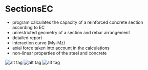 # SectionsEC
- program calculates the capacity of a reinforced concrete section according to EC
- unrestricted geometry of a section and rebar arrangement
- detailed report
- interaction curve (My-Mz)
- axial force taken into account in the calculations
- non-linear properties of the steel and concrete

![alt tag](https://cloud.githubusercontent.com/assets/16364170/15120279/44ebb052-1615-11e6-8752-5f7159638f98.PNG)
![alt tag](https://cloud.githubusercontent.com/assets/16364170/15120282/452824d8-1615-11e6-9d4f-a79e38547552.PNG)
![alt tag](https://cloud.githubusercontent.com/assets/16364170/15120281/4527ecd4-1615-11e6-976d-452a070166b8.PNG)
